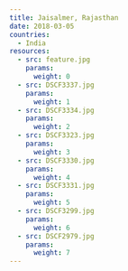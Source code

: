 ```yaml
---
title: Jaisalmer, Rajasthan
date: 2018-03-05
countries:
  - India
resources:
  - src: feature.jpg
    params: 
      weight: 0
  - src: DSCF3337.jpg
    params: 
      weight: 1
  - src: DSCF3334.jpg
    params: 
      weight: 2
  - src: DSCF3323.jpg
    params: 
      weight: 3
  - src: DSCF3330.jpg
    params: 
      weight: 4
  - src: DSCF3331.jpg
    params: 
      weight: 5
  - src: DSCF3299.jpg
    params: 
      weight: 6
  - src: DSCF2979.jpg
    params: 
      weight: 7
---
```











